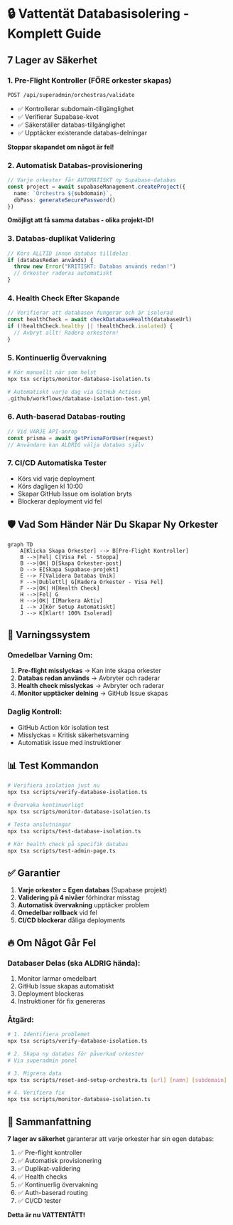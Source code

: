 # 🔒 Vattentät Databasisolering - Komplett Guide

## 7 Lager av Säkerhet

### 1. **Pre-Flight Kontroller** (FÖRE orkester skapas)
```bash
POST /api/superadmin/orchestras/validate
```
- ✅ Kontrollerar subdomain-tillgänglighet
- ✅ Verifierar Supabase-kvot
- ✅ Säkerställer databas-tillgänglighet
- ✅ Upptäcker existerande databas-delningar

**Stoppar skapandet om något är fel!**

### 2. **Automatisk Databas-provisionering**
```typescript
// Varje orkester får AUTOMATISKT ny Supabase-databas
const project = await supabaseManagement.createProject({
  name: `Orchestra ${subdomain}`,
  dbPass: generateSecurePassword()
})
```
**Omöjligt att få samma databas - olika projekt-ID!**

### 3. **Databas-duplikat Validering**
```typescript
// Körs ALLTID innan databas tilldelas
if (databasRedan används) {
  throw new Error("KRITISKT: Databas används redan!")
  // Orkester raderas automatiskt
}
```

### 4. **Health Check Efter Skapande**
```typescript
// Verifierar att databasen fungerar och är isolerad
const healthCheck = await checkDatabaseHealth(databaseUrl)
if (!healthCheck.healthy || !healthCheck.isolated) {
  // Avbryt allt! Radera orkestern!
}
```

### 5. **Kontinuerlig Övervakning**
```bash
# Kör manuellt när som helst
npx tsx scripts/monitor-database-isolation.ts

# Automatiskt varje dag via GitHub Actions
.github/workflows/database-isolation-test.yml
```

### 6. **Auth-baserad Databas-routing**
```typescript
// Vid VARJE API-anrop
const prisma = await getPrismaForUser(request)
// Användare kan ALDRIG välja databas själv
```

### 7. **CI/CD Automatiska Tester**
- Körs vid varje deployment
- Körs dagligen kl 10:00
- Skapar GitHub Issue om isolation bryts
- Blockerar deployment vid fel

## 🛡️ Vad Som Händer När Du Skapar Ny Orkester

```mermaid
graph TD
    A[Klicka Skapa Orkester] --> B[Pre-Flight Kontroller]
    B -->|Fel| C[Visa Fel - Stoppa]
    B -->|OK| D[Skapa Orkester-post]
    D --> E[Skapa Supabase-projekt]
    E --> F[Validera Databas Unik]
    F -->|Dublettl| G[Radera Orkester - Visa Fel]
    F -->|OK| H[Health Check]
    H -->|Fel| G
    H -->|OK| I[Markera Aktiv]
    I --> J[Kör Setup Automatiskt]
    J --> K[Klart! 100% Isolerad]
```

## 🚨 Varningssystem

### Omedelbar Varning Om:
1. **Pre-flight misslyckas** → Kan inte skapa orkester
2. **Databas redan används** → Avbryter och raderar
3. **Health check misslyckas** → Avbryter och raderar
4. **Monitor upptäcker delning** → GitHub Issue skapas

### Daglig Kontroll:
- GitHub Action kör isolation test
- Misslyckas = Kritisk säkerhetsvarning
- Automatisk issue med instruktioner

## 📊 Test Kommandon

```bash
# Verifiera isolation just nu
npx tsx scripts/verify-database-isolation.ts

# Övervaka kontinuerligt
npx tsx scripts/monitor-database-isolation.ts  

# Testa anslutningar
npx tsx scripts/test-database-isolation.ts

# Kör health check på specifik databas
npx tsx scripts/test-admin-page.ts
```

## ✅ Garantier

1. **Varje orkester = Egen databas** (Supabase projekt)
2. **Validering på 4 nivåer** förhindrar misstag
3. **Automatisk övervakning** upptäcker problem
4. **Omedelbar rollback** vid fel
5. **CI/CD blockerar** dåliga deployments

## 🔥 Om Något Går Fel

### Databaser Delas (ska ALDRIG hända):
1. Monitor larmar omedelbart
2. GitHub Issue skapas automatiskt
3. Deployment blockeras
4. Instruktioner för fix genereras

### Åtgärd:
```bash
# 1. Identifiera problemet
npx tsx scripts/verify-database-isolation.ts

# 2. Skapa ny databas för påverkad orkester
# Via superadmin panel

# 3. Migrera data
npx tsx scripts/reset-and-setup-orchestra.ts [url] [namn] [subdomain]

# 4. Verifiera fix
npx tsx scripts/monitor-database-isolation.ts
```

## 🎯 Sammanfattning

**7 lager av säkerhet** garanterar att varje orkester har sin egen databas:

1. ✅ Pre-flight kontroller
2. ✅ Automatisk provisionering  
3. ✅ Duplikat-validering
4. ✅ Health checks
5. ✅ Kontinuerlig övervakning
6. ✅ Auth-baserad routing
7. ✅ CI/CD tester

**Detta är nu VATTENTÄTT!**